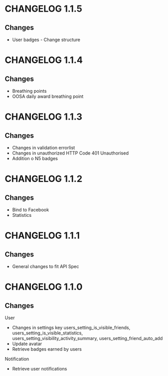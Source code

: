# CHANGELOG 1.1.5
## Changes
- User badges - Change structure

# CHANGELOG 1.1.4
## Changes
- Breathing points
- OOSA daily award breathing point

# CHANGELOG 1.1.3
## Changes
- Changes in validation errorlist
- Changes in unauthorized HTTP Code 401 Unauthorised
- Addition o N5 badges

# CHANGELOG 1.1.2
## Changes
- Bind to Facebook
- Statistics

# CHANGELOG 1.1.1
## Changes
- General changes to fit API Spec

# CHANGELOG 1.1.0
## Changes
User 
- Changes in settings key users_setting_is_visible_friends, users_setting_is_visible_statistics, users_setting_visibility_activity_summary, users_setting_friend_auto_add
- Update avatar 
- Retrieve badges earned by users

Notification
- Retrieve user notifications